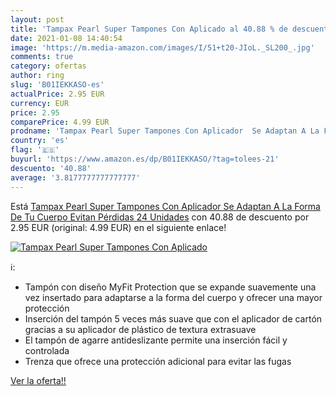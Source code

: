 ```yaml
---
layout: post
title: 'Tampax Pearl Super Tampones Con Aplicado al 40.88 % de descuento'
date: 2021-01-08 14:40:54
image: 'https://m.media-amazon.com/images/I/51+t20-JIoL._SL200_.jpg'
comments: true
category: ofertas
author: ring
slug: 'B01IEKKASO-es'
actualPrice: 2.95 EUR
currency: EUR
price: 2.95
comparePrice: 4.99 EUR
prodname: 'Tampax Pearl Super Tampones Con Aplicador  Se Adaptan A La Forma De Tu Cuerpo  Evitan Pérdidas  24 Unidades'
country: 'es'
flag: '🇪🇸'
buyurl: 'https://www.amazon.es/dp/B01IEKKASO/?tag=tolees-21'
descuento: '40.88'
average: '3.8177777777777777'
---
```


Está [Tampax Pearl Super Tampones Con Aplicador  Se Adaptan A La Forma De Tu Cuerpo  Evitan Pérdidas  24 Unidades](https://www.amazon.es/dp/B01IEKKASO/?tag=tolees-21) con 40.88 de descuento por 2.95 EUR (original: 4.99 EUR) en el siguiente enlace!

[![Tampax Pearl Super Tampones Con Aplicado](https://m.media-amazon.com/images/I/51+t20-JIoL._SL200_.jpg)](https://www.amazon.es/dp/B01IEKKASO/?tag=tolees-21)

ℹ️:

- Tampón con diseño MyFit Protection que se expande suavemente una vez insertado para adaptarse a la forma del cuerpo y ofrecer una mayor protección
- Inserción del tampón 5 veces más suave que con el aplicador de cartón gracias a su aplicador de plástico de textura extrasuave
- El tampón de agarre antideslizante permite una inserción fácil y controlada
- Trenza que ofrece una protección adicional para evitar las fugas

[Ver la oferta!!](https://www.amazon.es/dp/B01IEKKASO/?tag=tolees-21)
